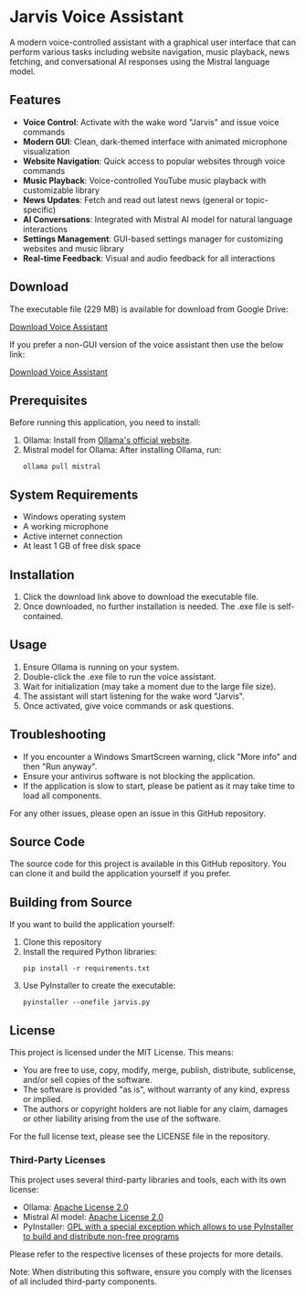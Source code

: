 # Jarvis Voice Assistant

A modern voice-controlled assistant with a graphical user interface that can perform various tasks including website navigation, music playback, news fetching, and conversational AI responses using the Mistral language model.

## Features

- **Voice Control**: Activate with the wake word "Jarvis" and issue voice commands
- **Modern GUI**: Clean, dark-themed interface with animated microphone visualization
- **Website Navigation**: Quick access to popular websites through voice commands
- **Music Playback**: Voice-controlled YouTube music playback with customizable library
- **News Updates**: Fetch and read out latest news (general or topic-specific)
- **AI Conversations**: Integrated with Mistral AI model for natural language interactions
- **Settings Management**: GUI-based settings manager for customizing websites and music library
- **Real-time Feedback**: Visual and audio feedback for all interactions

## Download

The executable file (229 MB) is available for download from Google Drive:

[Download Voice Assistant](https://drive.google.com/file/d/1X9l3-4UfxUrQ3udruPmPIHFJqY6ZW6ts/view?usp=sharing)

If you prefer a non-GUI version of the voice assistant then use the below link:

[Download Voice Assistant](https://drive.google.com/file/d/1T_RmPJ1DrQ_SGf18yZ9m-Ar8T5bUpCX0/view?usp=sharing)

## Prerequisites

Before running this application, you need to install:

1. Ollama: Install from [Ollama's official website](https://ollama.ai/).
2. Mistral model for Ollama: After installing Ollama, run:
   ```
   ollama pull mistral
   ```

## System Requirements

- Windows operating system
- A working microphone
- Active internet connection
- At least 1 GB of free disk space

## Installation

1. Click the download link above to download the executable file.
2. Once downloaded, no further installation is needed. The .exe file is self-contained.

## Usage

1. Ensure Ollama is running on your system.
2. Double-click the .exe file to run the voice assistant.
3. Wait for initialization (may take a moment due to the large file size).
4. The assistant will start listening for the wake word "Jarvis".
5. Once activated, give voice commands or ask questions.

## Troubleshooting

- If you encounter a Windows SmartScreen warning, click "More info" and then "Run anyway".
- Ensure your antivirus software is not blocking the application.
- If the application is slow to start, please be patient as it may take time to load all components.

For any other issues, please open an issue in this GitHub repository.

## Source Code

The source code for this project is available in this GitHub repository. You can clone it and build the application yourself if you prefer.

## Building from Source

If you want to build the application yourself:

1. Clone this repository
2. Install the required Python libraries:
   ```
   pip install -r requirements.txt
   ```
3. Use PyInstaller to create the executable:
   ```
   pyinstaller --onefile jarvis.py
   ```

## License

This project is licensed under the MIT License. This means:

- You are free to use, copy, modify, merge, publish, distribute, sublicense, and/or sell copies of the software.
- The software is provided "as is", without warranty of any kind, express or implied.
- The authors or copyright holders are not liable for any claim, damages or other liability arising from the use of the software.

For the full license text, please see the LICENSE file in the repository.

### Third-Party Licenses

This project uses several third-party libraries and tools, each with its own license:

- Ollama: [Apache License 2.0](https://github.com/ollama/ollama/blob/main/LICENSE)
- Mistral AI model: [Apache License 2.0](https://github.com/mistralai/mistral-src/blob/main/LICENSE)
- PyInstaller: [GPL with a special exception which allows to use PyInstaller to build and distribute non-free programs](https://github.com/pyinstaller/pyinstaller/blob/develop/COPYING.txt)

Please refer to the respective licenses of these projects for more details.

Note: When distributing this software, ensure you comply with the licenses of all included third-party components.

